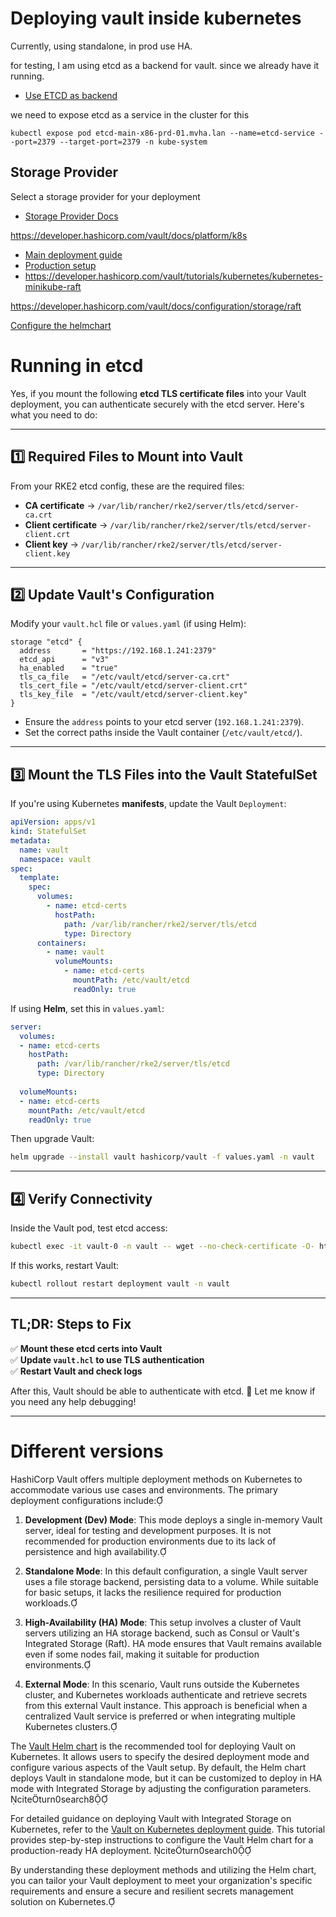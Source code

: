 # Deploying vault inside kubernetes

Currently, using standalone, in prod use HA.

for testing, I am using etcd as a backend for vault. since we already have it running.

- [Use ETCD as backend](https://developer.hashicorp.com/vault/docs/configuration/storage/etcd)

we need to expose etcd as a service in the cluster for this
````shell
kubectl expose pod etcd-main-x86-prd-01.mvha.lan --name=etcd-service --port=2379 --target-port=2379 -n kube-system
````

## Storage Provider

Select a storage provider for your deployment
- [Storage Provider Docs](https://developer.hashicorp.com/vault/docs/configuration/storage)


https://developer.hashicorp.com/vault/docs/platform/k8s

- [Main deployment guide](https://developer.hashicorp.com/vault/tutorials/kubernetes/kubernetes-raft-deployment-guide)
- [Production setup](https://developer.hashicorp.com/vault/tutorials/kubernetes/kubernetes-raft-deployment-guide#configure-vault-helm-chart)
- https://developer.hashicorp.com/vault/tutorials/kubernetes/kubernetes-minikube-raft




https://developer.hashicorp.com/vault/docs/configuration/storage/raft

[Configure the helmchart](https://developer.hashicorp.com/vault/tutorials/kubernetes/kubernetes-raft-deployment-guide#configure-vault-helm-chart)

# Running in etcd

Yes, if you mount the following **etcd TLS certificate files** into your Vault deployment, you can authenticate securely with the etcd server. Here's what you need to do:

---

## **1️⃣ Required Files to Mount into Vault**
From your RKE2 etcd config, these are the required files:

- **CA certificate** → `/var/lib/rancher/rke2/server/tls/etcd/server-ca.crt`
- **Client certificate** → `/var/lib/rancher/rke2/server/tls/etcd/server-client.crt`
- **Client key** → `/var/lib/rancher/rke2/server/tls/etcd/server-client.key`

---

## **2️⃣ Update Vault's Configuration**
Modify your `vault.hcl` file or `values.yaml` (if using Helm):

```hcl
storage "etcd" {
  address       = "https://192.168.1.241:2379"
  etcd_api      = "v3"
  ha_enabled    = "true"
  tls_ca_file   = "/etc/vault/etcd/server-ca.crt"
  tls_cert_file = "/etc/vault/etcd/server-client.crt"
  tls_key_file  = "/etc/vault/etcd/server-client.key"
}
```
- Ensure the `address` points to your etcd server (`192.168.1.241:2379`).
- Set the correct paths inside the Vault container (`/etc/vault/etcd/`).

---

## **3️⃣ Mount the TLS Files into the Vault StatefulSet**
If you're using Kubernetes **manifests**, update the Vault `Deployment`:
```yaml
apiVersion: apps/v1
kind: StatefulSet
metadata:
  name: vault
  namespace: vault
spec:
  template:
    spec:
      volumes:
        - name: etcd-certs
          hostPath:
            path: /var/lib/rancher/rke2/server/tls/etcd
            type: Directory
      containers:
        - name: vault
          volumeMounts:
            - name: etcd-certs
              mountPath: /etc/vault/etcd
              readOnly: true
```

If using **Helm**, set this in `values.yaml`:
```yaml
server:
  volumes:
  - name: etcd-certs
    hostPath:
      path: /var/lib/rancher/rke2/server/tls/etcd
      type: Directory
    
  volumeMounts:
  - name: etcd-certs
    mountPath: /etc/vault/etcd
    readOnly: true
```
Then upgrade Vault:
```sh
helm upgrade --install vault hashicorp/vault -f values.yaml -n vault
```

---

## **4️⃣ Verify Connectivity**
Inside the Vault pod, test etcd access:
```sh
kubectl exec -it vault-0 -n vault -- wget --no-check-certificate -O- https://192.168.1.241:2379/version
```
If this works, restart Vault:
```sh
kubectl rollout restart deployment vault -n vault
```

---

## **TL;DR: Steps to Fix**
✅ **Mount these etcd certs into Vault**  
✅ **Update `vault.hcl` to use TLS authentication**  
✅ **Restart Vault and check logs**

After this, Vault should be able to authenticate with etcd. 🚀 Let me know if you need any help debugging!

---
# Different versions
HashiCorp Vault offers multiple deployment methods on Kubernetes to accommodate various use cases and environments. The primary deployment configurations include:

1. **Development (Dev) Mode**: This mode deploys a single in-memory Vault server, ideal for testing and development purposes. It is not recommended for production environments due to its lack of persistence and high availability.

2. **Standalone Mode**: In this default configuration, a single Vault server uses a file storage backend, persisting data to a volume. While suitable for basic setups, it lacks the resilience required for production workloads.

3. **High-Availability (HA) Mode**: This setup involves a cluster of Vault servers utilizing an HA storage backend, such as Consul or Vault's Integrated Storage (Raft). HA mode ensures that Vault remains available even if some nodes fail, making it suitable for production environments.

4. **External Mode**: In this scenario, Vault runs outside the Kubernetes cluster, and Kubernetes workloads authenticate and retrieve secrets from this external Vault instance. This approach is beneficial when a centralized Vault service is preferred or when integrating multiple Kubernetes clusters.

The [Vault Helm chart](https://developer.hashicorp.com/vault/docs/platform/k8s/helm) is the recommended tool for deploying Vault on Kubernetes. It allows users to specify the desired deployment mode and configure various aspects of the Vault setup. By default, the Helm chart deploys Vault in standalone mode, but it can be customized to deploy in HA mode with Integrated Storage by adjusting the configuration parameters. citeturn0search8

For detailed guidance on deploying Vault with Integrated Storage on Kubernetes, refer to the [Vault on Kubernetes deployment guide](https://developer.hashicorp.com/vault/tutorials/kubernetes/kubernetes-raft-deployment-guide). This tutorial provides step-by-step instructions to configure the Vault Helm chart for a production-ready HA deployment. citeturn0search0

By understanding these deployment methods and utilizing the Helm chart, you can tailor your Vault deployment to meet your organization's specific requirements and ensure a secure and resilient secrets management solution on Kubernetes. 